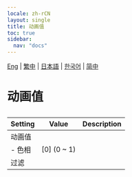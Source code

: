 ```yaml
---
locale: zh-rCN
layout: single
title: 动画值
toc: true
sidebar:
  nav: "docs"
---
```

[Eng](/dancexr/menu/2025.4/scene/auto_updates) | [繁中](/tw/dancexr/menu/2025.4/scene/auto_updates) | [日本語](/jp/dancexr/menu/2025.4/scene/auto_updates) | [한국어](/kr/dancexr/menu/2025.4/scene/auto_updates) | [简中](/zh/dancexr/menu/2025.4/scene/auto_updates)

# 动画值

## 

| Setting | Value | Description |
| :--- | --- | :--- |
| 动画值 || 
|- 色相 | [0] (0 ~ 1) | 
| 过滤 || 

